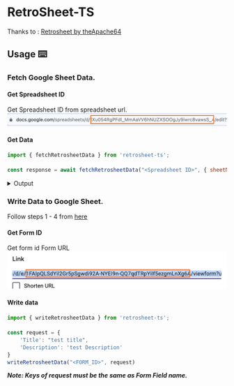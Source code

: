 # RetroSheet-TS

Thanks to : [Retrosheet by theApache64](https://github.com/theapache64/retrosheet)

## Usage ⌨️

### Fetch Google Sheet Data.

#### Get Spreadsheet ID
Get Spreadsheet ID from spreadsheet url.
![get_spreadsheet_id.png](images/get_spreadsheet_id.png)

#### Get Data
```js
import { fetchRetrosheetData } from 'retrosheet-ts';

const response = await fetchRetrosheetData("<Spreadsheet ID>", { sheetName: "notess", query: "select * limit 2" })
```

<details>
<summary>Output</summary>

```json
[
  {
    "created_at": "26/08/2023 17:37:06",
    "title": "Hello",
    "description": "Description"
  },
  {
    "created_at": "26/08/2023 17:37:28",
    "title": "Yogesh",
    "description": "Description"
  }
]
```

</details>

### Write Data to Google Sheet.

Follow steps 1 - 4 from [here](https://github.com/theapache64/retrosheet)

#### Get Form ID
Get form id Form URL
![get-form-id.png](images%2Fget-form-id.png)

#### Write data
```js
import { writeRetrosheetData } from 'retrosheet-ts';

const request = {
    'Title': "test title",
    'Description': 'test Description'
}
writeRetrosheetData("<FORM_ID>", request)
```
**_Note: Keys of request must be the same as Form Field name._**

